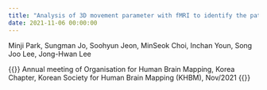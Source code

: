 ```yaml
---
title: "Analysis of 3D movement parameter with fMRI to identify the pattern of  lower-limb movement"
date: 2021-11-06 00:00:00
---
```


Minji Park, Sungman Jo, Soohyun Jeon, MinSeok Choi, Inchan Youn, Song Joo Lee, Jong-Hwan Lee

{{<format bright-green>}}
Annual meeting of Organisation for Human Brain Mapping, Korea Chapter, Korean Society for Human Brain Mapping (KHBM), Nov/2021
{{</format>}}
